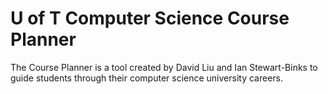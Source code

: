 U of T Computer Science Course Planner
==================
The Course Planner is a tool created by David Liu and Ian Stewart-Binks to guide students through their computer science university careers.
